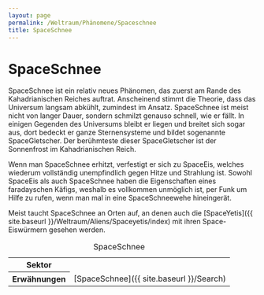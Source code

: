 ```yaml
---
layout: page
permalink: /Weltraum/Phänomene/Spaceschnee
title: SpaceSchnee
---
```



# SpaceSchnee


SpaceSchnee ist ein relativ neues Phänomen, das zuerst am Rande des Kahadrianischen Reiches auftrat. Anscheinend stimmt die Theorie, dass das Universum langsam abkühlt, zumindest im Ansatz. SpaceSchnee ist meist nicht von langer Dauer, sondern schmilzt genauso schnell, wie er fällt. In einigen Gegenden des Universums bleibt er liegen und breitet sich sogar aus, dort bedeckt er ganze Sternensysteme und bildet sogenannte SpaceGletscher. Der berühmteste dieser SpaceGletscher ist der Sonnenfrost im Kahadrianischen Reich.

Wenn man SpaceSchnee erhitzt, verfestigt er sich zu SpaceEis, welches wiederum vollständig unempfindlich gegen Hitze und Strahlung ist. Sowohl SpaceEis als auch SpaceSchnee haben die Eigenschaften eines faradayschen Käfigs, weshalb es vollkommen unmöglich ist, per Funk um Hilfe zu rufen, wenn man mal in eine SpaceSchneewehe hineingerät.

Meist taucht SpaceSchnee an Orten auf, an denen auch die [SpaceYetis]({{ site.baseurl }}/Weltraum/Aliens/Spaceyetis/index) mit ihren Space-Eiswürmern gesehen werden.


<aside>
<table data-type="phaenomen">
<caption>SpaceSchnee</caption>
<tbody>
<tr><th>Sektor</th><td> </td></tr>
<tr><th>Erwähnungen</th><td>[SpaceSchnee]({{ site.baseurl }}/Search)</td></tr>
</tbody>
</table>

</aside>

